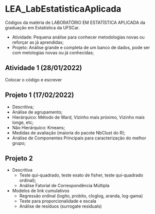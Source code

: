  <p align="justify">

# LEA_LabEstatisticaAplicada
Códigos da matéria de LABORATÓRIO EM ESTATÍSTICA APLICADA da graduação em Estatística da UFSCar.

- Atividade: Pequena análise para conhecer metodologias novas ou reforçar as já aprendidas;
- Projeto: Análise grande e completa de um banco de dados, pode ser com metologias novas ou já conhecidas;

## Atividade 1 (28/01/2022)
Colocar o código e escrever

## Projeto 1 (17/02/2022)

- Descritiva;
- Análise de agrupamento;
- Hierárquico: Método de Ward, Vizinho mais próximo, Vizinho mais longe, etc;
- Não Hierárquico: Kmeans;
- Medidas de avaliação (maioria do pacote NbClust do R);
- Análise de Componentes Principais para caracterização do melhor grupo;


## Projeto 2 

- Descritiva 
  - Teste qui-quadrado, teste exato de fisher, teste qui-quadrado ordinal);
  - Análise Fatorial de Correspondência Múltipla
- Modelos de link cumulativos
  - Regressão ordinal (logito, probito, cloglog, aranda, log-gama)
  - Teste para proporcionalidade e escala
  - Análise de resíduos (surrogate residuals)

